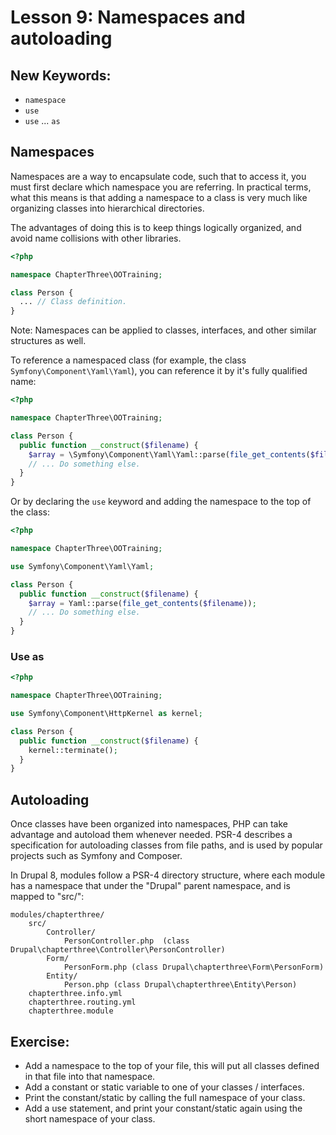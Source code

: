 # Lesson 9: Namespaces and autoloading

## New Keywords:
 - `namespace`
 - `use`
 - `use` ... `as`

## Namespaces

Namespaces are a way to encapsulate code, such that to access it, you must first declare which namespace you are
referring. In practical terms, what this means is that adding a namespace to a class is very much like organizing
classes into hierarchical directories.

The advantages of doing this is to keep things logically organized, and avoid name collisions with other libraries.


```php
<?php

namespace ChapterThree\OOTraining;

class Person {
  ... // Class definition.
}
```

Note: Namespaces can be applied to classes, interfaces, and other similar structures as well.

To reference a namespaced class (for example, the class `Symfony\Component\Yaml\Yaml`), you can
reference it by it's fully qualified name:

```php
<?php

namespace ChapterThree\OOTraining;

class Person {
  public function __construct($filename) {
    $array = \Symfony\Component\Yaml\Yaml::parse(file_get_contents($filename));
    // ... Do something else.
  }
}
```

Or by declaring the `use` keyword and adding the namespace to the top of the class:

```php
<?php

namespace ChapterThree\OOTraining;

use Symfony\Component\Yaml\Yaml;

class Person {
  public function __construct($filename) {
    $array = Yaml::parse(file_get_contents($filename));
    // ... Do something else.
  }
}
```
### Use as

```php
<?php

namespace ChapterThree\OOTraining;

use Symfony\Component\HttpKernel as kernel;

class Person {
  public function __construct($filename) {
    kernel::terminate();
  }
}
```

## Autoloading

Once classes have been organized into namespaces, PHP can take advantage and autoload them whenever needed.
PSR-4 describes a specification for autoloading classes from file paths, and is used by popular projects such as
Symfony and Composer.

In Drupal 8, modules follow a PSR-4 directory structure, where each module has a namespace that under the
"Drupal" parent namespace, and is mapped to "src/":

```
modules/chapterthree/
    src/
        Controller/
            PersonController.php  (class Drupal\chapterthree\Controller\PersonController)
        Form/
            PersonForm.php (class Drupal\chapterthree\Form\PersonForm)
        Entity/
            Person.php (class Drupal\chapterthree\Entity\Person)
    chapterthree.info.yml
    chapterthree.routing.yml
    chapterthree.module
```


## Exercise:

- Add a namespace to the top of your file, this will put all classes defined in that file into that namespace.
- Add a constant or static variable to one of your classes / interfaces.
- Print the constant/static by calling the full namespace of your class.
- Add a use statement, and print your constant/static again using the short namespace of your class.

